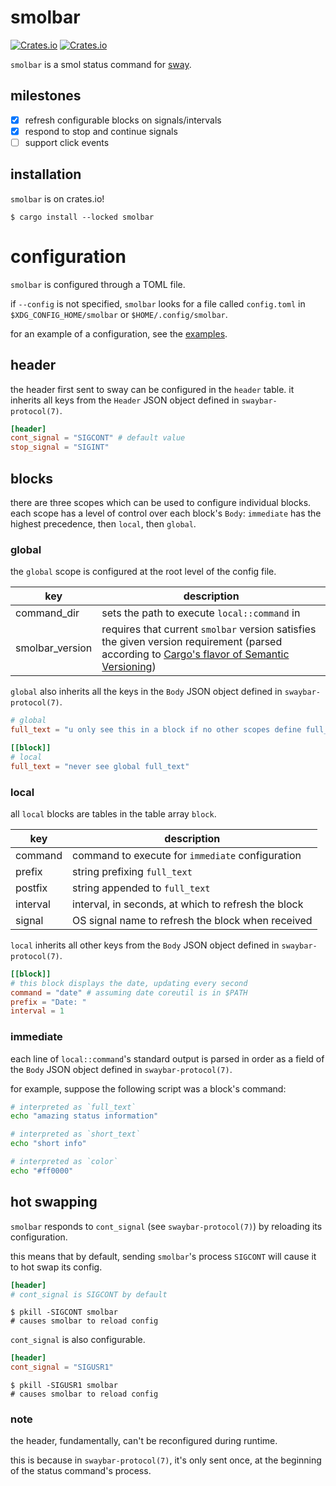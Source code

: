 # smolbar

[![Crates.io](https://img.shields.io/crates/v/smolbar)](https://crates.io/crates/smolbar)
[![Crates.io](https://img.shields.io/crates/l/smolbar)](https://crates.io/crates/smolbar)

`smolbar` is a smol status command for [sway](https://github.com/swaywm/sway).

## milestones

- [X] refresh configurable blocks on signals/intervals
- [X] respond to stop and continue signals
- [ ] support click events

## installation

`smolbar` is on crates.io!

```console
$ cargo install --locked smolbar
```

# configuration

`smolbar` is configured through a TOML file.

if `--config` is not specified, `smolbar` looks for a file called `config.toml` in `$XDG_CONFIG_HOME/smolbar` or `$HOME/.config/smolbar`.

for an example of a configuration, see the [examples](./examples).

## header

the header first sent to sway can be configured in the `header` table.
it inherits all keys from the `Header` JSON object defined in `swaybar-protocol(7)`.

```toml
[header]
cont_signal = "SIGCONT" # default value
stop_signal = "SIGINT"
```

## blocks

there are three scopes which can be used to configure individual blocks.
each scope has a level of control over each block's `Body`: `immediate` has the highest precedence, then `local`, then `global`.

### global

the `global` scope is configured at the root level of the config file.

| key              | description                                                                                                                                                                                                           |
|------------------|-----------------------------------------------------------------------------------------------------------------------------------------------------------------------------------------------------------------------|
| command\_dir     | sets the path to execute `local::command` in                                                                                                                                                                          |
| smolbar\_version | requires that current `smolbar` version satisfies the given version requirement (parsed according to [Cargo's flavor of Semantic Versioning](https://doc.rust-lang.org/cargo/reference/specifying-dependencies.html)) |

`global` also inherits all the keys in the `Body` JSON object defined in `swaybar-protocol(7)`.

```toml
# global
full_text = "u only see this in a block if no other scopes define full_text"

[[block]]
# local
full_text = "never see global full_text"
```

### local

all `local` blocks are tables in the table array `block`.

| key      | description                                         |
|----------|-----------------------------------------------------|
| command  | command to execute for `immediate` configuration    |
| prefix   | string prefixing `full_text`                        |
| postfix  | string appended to `full_text`                      |
| interval | interval, in seconds, at which to refresh the block |
| signal   | OS signal name to refresh the block when received   |

`local` inherits all other keys from the `Body` JSON object defined in `swaybar-protocol(7)`.

```toml
[[block]]
# this block displays the date, updating every second
command = "date" # assuming date coreutil is in $PATH
prefix = "Date: "
interval = 1
```

### immediate

each line of `local::command`'s standard output is parsed in order as a field of the `Body` JSON object defined in `swaybar-protocol(7)`.

for example, suppose the following script was a block's command:

```sh
# interpreted as `full_text`
echo "amazing status information"

# interpreted as `short_text`
echo "short info"

# interpreted as `color`
echo "#ff0000"
```

## hot swapping

`smolbar` responds to `cont_signal` (see `swaybar-protocol(7)`) by reloading its configuration.

this means that by default, sending `smolbar`'s process `SIGCONT` will cause it to hot swap its config.

```toml
[header]
# cont_signal is SIGCONT by default
```

```console
$ pkill -SIGCONT smolbar
# causes smolbar to reload config
```

`cont_signal` is also configurable.

```toml
[header]
cont_signal = "SIGUSR1"
```

```console
$ pkill -SIGUSR1 smolbar
# causes smolbar to reload config
```

### note

the header, fundamentally, can't be reconfigured during runtime.

this is because in `swaybar-protocol(7)`, it's only sent once, at the beginning of the status command's process.
